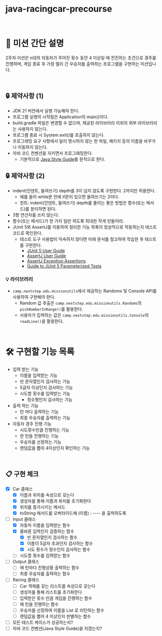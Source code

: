 # java-racingcar-precourse

<br>

# 🚀 미션 간단 설명
2주차 미션은 n대의 자동차가 주어진 횟수 동안 4 이상일 때 전진하는 조건으로 경주를 진행하며, 게임 종료 후 가장 멀리 간 우승자를 출력하는 프로그램을 구현하는 미션입니다.

<br>

## 🔒 제약사항 (1)
- JDK 21 버전에서 실행 가능해야 한다.
- 프로그램 실행의 시작점은 Application의 main()이다.
- build.gradle 파일은 변경할 수 없으며, 제공된 라이브러리 이외의 외부 라이브러리는 사용하지 않는다.
- 프로그램 종료 시 System.exit()를 호출하지 않는다.
- 프로그래밍 요구 사항에서 달리 명시하지 않는 한 파일, 패키지 등의 이름을 바꾸거나 이동하지 않는다.
- 자바 코드 컨벤션을 지키면서 프로그래밍한다.
    - 기본적으로 [Java Style Guide](https://github.com/woowacourse/woowacourse-docs/tree/main/styleguide/java)를 원칙으로 한다.

## 🔒 제약사항 (2)
- indent(인덴트, 들여쓰기) depth를 3이 넘지 않도록 구현한다. 2까지만 허용한다.
    - 예를 들어 while문 안에 if문이 있으면 들여쓰기는 2이다.
    - 힌트: indent(인덴트, 들여쓰기) depth를 줄이는 좋은 방법은 함수(또는 메서드)를 분리하면 된다.
- 3항 연산자를 쓰지 않는다.
- 함수(또는 메서드)가 한 가지 일만 하도록 최대한 작게 만들어라.
- JUnit 5와 AssertJ를 이용하여 정리한 기능 목록이 정상적으로 작동하는지 테스트 코드로 확인한다.
    - 테스트 도구 사용법이 익숙하지 않다면 아래 문서를 참고하여 학습한 후 테스트를 구현한다.
        - [JUnit 5 User Guide](https://junit.org/junit5/docs/current/user-guide/)
        - [AssertJ User Guide](https://assertj.github.io/doc/)
        - [AssertJ Exception Assertions](https://www.baeldung.com/assertj-exception-assertion)
        - [Guide to JUnit 5 Parameterized Tests](https://www.baeldung.com/parameterized-tests-junit-5)

### 💡 라이브러리
- `camp.nextstep.edu.missionutils`에서 제공하는 Randoms 및 Console API를 사용하여 구현해야 한다.
    - Random 값 추출은 `camp.nextstep.edu.missionutils.Randoms`의 `pickNumberInRange()`를 활용한다.
    - 사용자가 입력하는 값은 `camp.nextstep.edu.missionutils.Console`의 `readLine()`을 활용한다.
      
<br>

# 🛠 구현할 기능 목록
- 입력 받는 기능
  -  이름을 입력받는 기능
    - 빈 문자열인지 검사하는 기능
    - 5글자 이상인지 검사하는 기능
  - 시도할 횟수를 입력받는 기능
    - 정수형인지 검사하는 기능
- 출력 하는 기능
  - 턴 마다 출력하는 기능
  - 최종 우승자를 출력하는 기능
- 자동차 경주 진행 기능
  - 시도횟수만큼 진행하는 기능
  - 한 턴을 진행하는 기능
  - 우승자를 선정하는 기능
  - 랜덤값을 뽑아 4이상인지 확인하는 기능

<br>

## 📋 구현 체크
- [x] Car 클래스
  - [x] 이름과 위치를 속성으로 갖는다
  - [x] 생성자를 통해 이름과 위치를 초기화한다
  - [x] 위치를 증가시키는 메서드
  - [x] toString 메서드를 오버라이드해 (이름) : ---- 을 출력하도록
- [ ] Input 클래스
  - [x] 자동차 이름을 입력받는 함수
  - [x] 올바른 입력인지 검증하는 함수
    - [x] 빈 문자열인지 검사하는 함수
    - [x] 이름이 5글자 초과인지 검사하는 함수
    - [x] 시도 횟수가 정수인지 검사하는 함수
  - [ ] 시도할 횟수를 입력받는 함수
- [ ] Output 클래스
  - [ ] 매 턴마다 진행상황 출력하는 함수
  - [ ] 최종 우승자를 출력하는 함수
- [ ] Racing 클래스
  - [ ] Car 객체를 갖는 리스트를 속성으로 갖는다
  - [ ] 생성자를 통해 리스트를 초기화한다
  - [ ] 입력받은 횟수 만큼 게임을 진행하는 함수
  - [ ] 매 턴을 진행하는 함수
  - [ ] 우승자를 선정하여 이름을 List 로 리턴하는 함수
  - [ ] 랜덤값을 뽑아 4 이상인지 판별하는 함수
- [ ] 모든 테스트 케이스가 성공하는지?
- [ ] 자바 코드 컨벤션(Java Style Guide)을 지켰는지?
